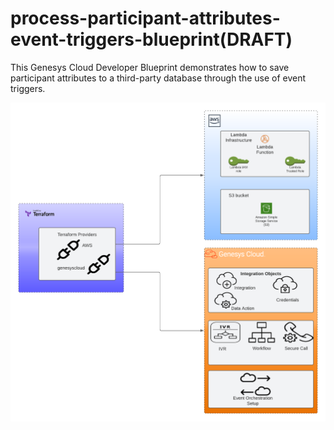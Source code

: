 # process-participant-attributes-event-triggers-blueprint(DRAFT)

This Genesys Cloud Developer Blueprint demonstrates how to save participant attributes to a third-party database through the use of event triggers.

![Event Orchestration flowchart](/blueprint/images/flowchart.png "Process Automation Triggers flowchart")
